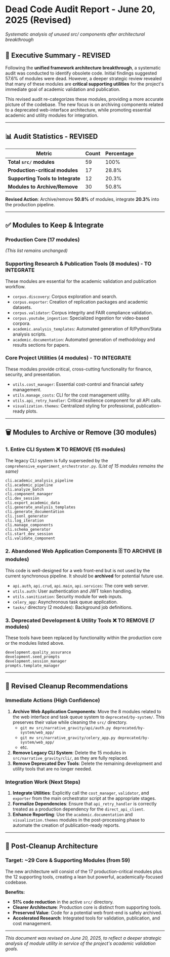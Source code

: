 # Dead Code Audit Report - June 20, 2025 (Revised)
*Systematic analysis of unused src/ components after architectural breakthrough*

## 🎯 **Executive Summary - REVISED**

Following the **unified framework architecture breakthrough**, a systematic audit was conducted to identify obsolete code. Initial findings suggested 57.6% of modules were dead. However, a deeper strategic review revealed that many of these modules are **critical supporting utilities** for the project's immediate goal of academic validation and publication.

This revised audit re-categorizes these modules, providing a more accurate picture of the codebase. The new focus is on archiving components related to a deprecated web-interface architecture, while promoting essential academic and utility modules for integration.

---

## 📊 **Audit Statistics - REVISED**

| Metric | Count | Percentage |
|--------|-------|------------|
| **Total `src/` modules** | 59 | 100% |
| **Production-critical modules** | 17 | 28.8% |
| **Supporting Tools to Integrate** | 12 | 20.3% |
| **Modules to Archive/Remove** | 30 | 50.8% |

**Revised Action**: Archive/remove **50.8%** of modules, integrate **20.3%** into the production pipeline.

---

## ✅ **Modules to Keep & Integrate**

### **Production Core (17 modules)**
*(This list remains unchanged)*

### **Supporting Research & Publication Tools (8 modules) - TO INTEGRATE**
These modules are essential for the academic validation and publication workflow.

- `corpus.discovery`: Corpus exploration and search.
- `corpus.exporter`: Creation of replication packages and academic datasets.
- `corpus.validator`: Corpus integrity and FAIR compliance validation.
- `corpus.youtube_ingestion`: Specialized ingestion for video-based corpora.
- `academic.analysis_templates`: Automated generation of R/Python/Stata analysis scripts.
- `academic.documentation`: Automated generation of methodology and results sections for papers.

### **Core Project Utilities (4 modules) - TO INTEGRATE**
These modules provide critical, cross-cutting functionality for finance, security, and presentation.

- `utils.cost_manager`: Essential cost-control and financial safety management.
- `utils.manage_costs`: CLI for the cost management utility.
- `utils.api_retry_handler`: Critical resilience component for all API calls.
- `visualization.themes`: Centralized styling for professional, publication-ready plots.

---

## 🗑️ **Modules to Archive or Remove (30 modules)**

### **1. Entire CLI System** ❌ **TO REMOVE (15 modules)**
The legacy CLI system is fully superseded by the `comprehensive_experiment_orchestrator.py`.
*(List of 15 modules remains the same)*
```
cli.academic_analysis_pipeline
cli.academic_pipeline
cli.analyze_batch
cli.component_manager
cli.dev_session
cli.export_academic_data
cli.generate_analysis_templates
cli.generate_documentation
cli.jsonl_generator
cli.log_iteration
cli.manage_components
cli.schema_generator
cli.start_dev_session
cli.validate_component
```

### **2. Abandoned Web Application Components** 🗄️ **TO ARCHIVE (8 modules)**
This code is well-designed for a web front-end but is not used by the current synchronous pipeline. It should be **archived** for potential future use.

- `api.auth`, `api.crud`, `api.main`, `api.services`: The core web server.
- `utils.auth`: User authentication and JWT token handling.
- `utils.sanitization`: Security module for web inputs.
- `celery_app`: Asynchronous task queue application.
- `tasks/` directory (2 modules): Background job definitions.

### **3. Deprecated Development & Utility Tools** ❌ **TO REMOVE (7 modules)**
These tools have been replaced by functionality within the production core or the modules listed above.
```
development.quality_assurance
development.seed_prompts
development.session_manager
prompts.template_manager
```

---

## 🎯 **Revised Cleanup Recommendations**

### **Immediate Actions (High Confidence)**
1.  **Archive Web Application Components**: Move the 8 modules related to the web interface and task queue system to `deprecated/by-system/`. This preserves their value while cleaning the `src/` directory.
    - `git mv src/narrative_gravity/api/auth.py deprecated/by-system/web_app/`
    - `git mv src/narrative_gravity/celery_app.py deprecated/by-system/web_app/`
    - etc.
2.  **Remove Legacy CLI System**: Delete the 15 modules in `src/narrative_gravity/cli/`, as they are fully replaced.
3.  **Remove Deprecated Dev Tools**: Delete the remaining development and utility tools that are no longer needed.

### **Integration Work (Next Steps)**
1.  **Integrate Utilities**: Explicitly call the `cost_manager`, `validator`, and `exporter` from the main orchestrator script at the appropriate stages.
2.  **Formalize Dependencies**: Ensure that `api_retry_handler` is correctly treated as a production dependency for the `direct_api_client`.
3.  **Enhance Reporting**: Use the `academic.documentation` and `visualization.themes` modules in the post-processing phase to automate the creation of publication-ready reports.

---

## 🚀 **Post-Cleanup Architecture**

### **Target: ~29 Core & Supporting Modules** (from 59)
The new architecture will consist of the 17 production-critical modules plus the 12 supporting tools, creating a lean but powerful, academically-focused codebase.

**Benefits:**
- **51% code reduction** in the active `src/` directory.
- **Clearer Architecture**: Production core is distinct from supporting tools.
- **Preserved Value**: Code for a potential web front-end is safely archived.
- **Accelerated Research**: Integrated tools for validation, publication, and cost management.

---

*This document was revised on June 20, 2025, to reflect a deeper strategic analysis of module utility in service of the project's academic validation goals.* 